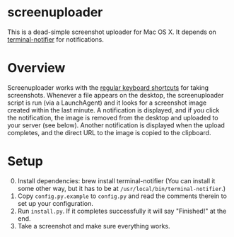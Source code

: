 screenuploader
==============

This is a dead-simple screenshot uploader for Mac OS X.
It depends on [terminal-notifier](https://github.com/alloy/terminal-notifier) for notifications.

Overview
========
Screenuploader works with the [regular keyboard shortcuts](http://fortysevenmedia.com/blog/archives/quick_screenshot_key_commands_in_mac_os_x/) for taking screenshots. Whenever a file appears on the desktop, the screenuploader script is run (via a LaunchAgent) and it looks for a screenshot image created within the last minute. A notification is displayed, and if you click the notification, the image is removed from the desktop and uploaded to your server (see below). Another notification is displayed when the upload completes, and the direct URL to the image is copied to the clipboard.

Setup
=====
0. Install dependencies:
    brew install terminal-notifier
   (You can install it some other way, but it has to be at `/usr/local/bin/terminal-notifier`.)
1. Copy `config.py.example` to `config.py` and read the comments therein to set up your configuration.
2. Run `install.py`. If it completes successfully it will say "Finished!" at the end.
3. Take a screenshot and make sure everything works.

